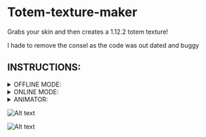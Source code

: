 # Totem-texture-maker
Grabs your skin and then creates a 1.12.2 totem texture!

I hade to remove the consel as the code was out dated and buggy




## INSTRUCTIONS:

<details>
<summary>
  OFFLINE MODE:
</summary>


- clone the repository

- Move your skin into the folder called tot_build

- run the totskinmaker.exe

- then input the name of the skin file (it has to have .png on the end) - alternatively you can put the hole file dir

- then choose if your skin in slim or normal

- then check the folder where you put your skin in are there should be a new file called totem.png
</details>

<details>
<summary>
  ONLINE MODE:
</summary>

- To use the new API you will need to be connected to the internet 

- then click on ONLINE 

- then enter your username or UUID(UUID is preferred)

- then click go

- now if you look in the folder the .exe is in then you will see the totem texture!

</details>

<details>
<summary>
  ANIMATOR:
</summary>

- To use the animator you will need to select the number of frames in the animation

- you will then be asked to enter each img dir

- now if you look in the folder the .exe is in then you will see the totem texture!
</details>


![Alt text](https://i.ibb.co/gdm91n2/aaaaaa.png)

![Alt text](https://i.ibb.co/DfD55cc/ezgif-com-video-to-gif.gif)
